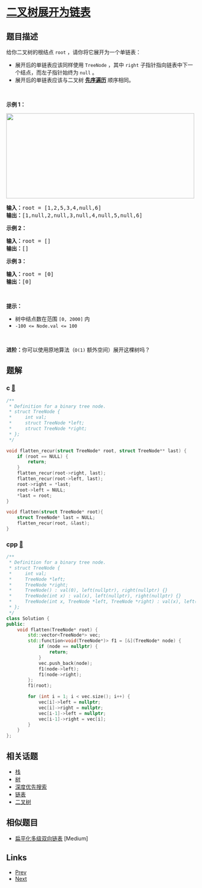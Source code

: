
# [二叉树展开为链表](https://leetcode-cn.com/problems/flatten-binary-tree-to-linked-list)

## 题目描述

<p>给你二叉树的根结点 <code>root</code> ，请你将它展开为一个单链表：</p>

<ul>
	<li>展开后的单链表应该同样使用 <code>TreeNode</code> ，其中 <code>right</code> 子指针指向链表中下一个结点，而左子指针始终为 <code>null</code> 。</li>
	<li>展开后的单链表应该与二叉树 <a href="https://baike.baidu.com/item/%E5%85%88%E5%BA%8F%E9%81%8D%E5%8E%86/6442839?fr=aladdin" target="_blank"><strong>先序遍历</strong></a> 顺序相同。</li>
</ul>

<p> </p>

<p><strong>示例 1：</strong></p>
<img alt="" src="https://assets.leetcode.com/uploads/2021/01/14/flaten.jpg" style="width: 500px; height: 226px;" />
<pre>
<strong>输入：</strong>root = [1,2,5,3,4,null,6]
<strong>输出：</strong>[1,null,2,null,3,null,4,null,5,null,6]
</pre>

<p><strong>示例 2：</strong></p>

<pre>
<strong>输入：</strong>root = []
<strong>输出：</strong>[]
</pre>

<p><strong>示例 3：</strong></p>

<pre>
<strong>输入：</strong>root = [0]
<strong>输出：</strong>[0]
</pre>

<p> </p>

<p><strong>提示：</strong></p>

<ul>
	<li>树中结点数在范围 <code>[0, 2000]</code> 内</li>
	<li><code>-100 <= Node.val <= 100</code></li>
</ul>

<p> </p>

<p><strong>进阶：</strong>你可以使用原地算法（<code>O(1)</code> 额外空间）展开这棵树吗？</p>


## 题解

### c [🔗](flatten-binary-tree-to-linked-list.c) 
```c
/**
 * Definition for a binary tree node.
 * struct TreeNode {
 *     int val;
 *     struct TreeNode *left;
 *     struct TreeNode *right;
 * };
 */

void flatten_recur(struct TreeNode* root, struct TreeNode** last) {
    if (root == NULL) {
        return;
    }
    flatten_recur(root->right, last);
    flatten_recur(root->left, last);
    root->right = *last;
    root->left = NULL;
    *last = root;
}

void flatten(struct TreeNode* root){
    struct TreeNode* last = NULL;
    flatten_recur(root, &last);
}
```
### cpp [🔗](flatten-binary-tree-to-linked-list.cpp) 
```cpp
/**
 * Definition for a binary tree node.
 * struct TreeNode {
 *     int val;
 *     TreeNode *left;
 *     TreeNode *right;
 *     TreeNode() : val(0), left(nullptr), right(nullptr) {}
 *     TreeNode(int x) : val(x), left(nullptr), right(nullptr) {}
 *     TreeNode(int x, TreeNode *left, TreeNode *right) : val(x), left(left), right(right) {}
 * };
 */
class Solution {
public:
    void flatten(TreeNode* root) {
        std::vector<TreeNode*> vec;
        std::function<void(TreeNode*)> f1 = [&](TreeNode* node) {
            if (node == nullptr) {
                return;
            }
            vec.push_back(node);
            f1(node->left);
            f1(node->right);
        };
        f1(root);

        for (int i = 1; i < vec.size(); i++) {
            vec[i]->left = nullptr;
            vec[i]->right = nullptr;
            vec[i-1]->left = nullptr;
            vec[i-1]->right = vec[i];
        }
    }
};
```


## 相关话题

- [栈](https://leetcode-cn.com/tag/stack) 
- [树](https://leetcode-cn.com/tag/tree) 
- [深度优先搜索](https://leetcode-cn.com/tag/depth-first-search) 
- [链表](https://leetcode-cn.com/tag/linked-list) 
- [二叉树](https://leetcode-cn.com/tag/binary-tree) 


## 相似题目

- [扁平化多级双向链表](../flatten-a-multilevel-doubly-linked-list/README.md)  [Medium] 


## Links

- [Prev](../path-sum/README.md) 
- [Next](../populating-next-right-pointers-in-each-node/README.md) 

